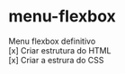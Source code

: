 # menu-flexbox
Menu flexbox definitivo <br>
[x] Criar estrutura do HTML <br>
[x] Criar a estrura do CSS <br>
